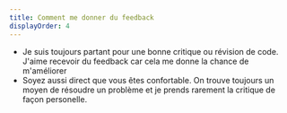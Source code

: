 ```yaml
---
title: Comment me donner du feedback
displayOrder: 4
---
```


- Je suis toujours partant pour une bonne critique ou révision de code. J'aime recevoir du feedback car cela me donne la chance de m'améliorer
- Soyez aussi direct que vous êtes confortable. On trouve toujours un moyen de résoudre un problème et je prends rarement la critique de façon personelle.
